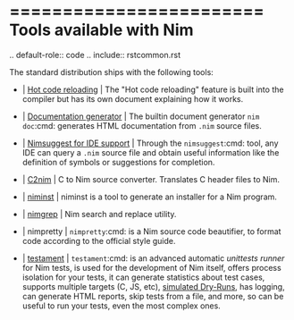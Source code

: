 ========================
Tools available with Nim
========================

.. default-role:: code
.. include:: rstcommon.rst

The standard distribution ships with the following tools:

- | [Hot code reloading](hcr.html)
  | The "Hot code reloading" feature is built into the compiler but has its own
    document explaining how it works.

- | [Documentation generator](docgen.html)
  | The builtin document generator `nim doc`:cmd: generates HTML documentation
    from ``.nim`` source files.

- | [Nimsuggest for IDE support](nimsuggest.html)
  | Through the `nimsuggest`:cmd: tool, any IDE can query a ``.nim`` source file
    and obtain useful information like the definition of symbols or suggestions for
    completion.

- | [C2nim](https://github.com/nim-lang/c2nim/blob/master/doc/c2nim.rst)
  | C to Nim source converter. Translates C header files to Nim.

- | [niminst](niminst.html)
  | niminst is a tool to generate an installer for a Nim program.

- | [nimgrep](nimgrep.html)
  | Nim search and replace utility.

- | nimpretty
  | `nimpretty`:cmd: is a Nim source code beautifier,
    to format code according to the official style guide.

- | [testament](https://nim-lang.github.io/Nim/testament.html)
  | `testament`:cmd: is an advanced automatic *unittests runner* for Nim tests,
    is used for the development of Nim itself, offers process isolation for your tests,
    it can generate statistics about test cases, supports multiple targets (C, JS, etc),
    [simulated Dry-Runs](https://en.wikipedia.org/wiki/Dry_run_(testing)),
    has logging, can generate HTML reports, skip tests from a file, and more,
    so can be useful to run your tests, even the most complex ones.
